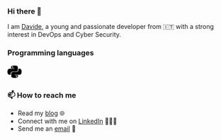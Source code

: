 ### Hi there 👋

<!--
**davideimola/davideimola** is a ✨ _special_ ✨ repository because its `README.md` (this file) appears on your GitHub profile.
-->

I am [Davide](https://dev.davideimola.com), a young and passionate developer from 🇮🇹 with a strong interest in DevOps and Cyber Security.

### Programming languages

<img src="./assets/python.svg" alt="alt text" width="32" height="32">

### 📫 How to reach me

- Read my [blog](https://dev.davideimola.com) 🌐
- Connect with me on [LinkedIn](https://www.linkedin.com/in/davideimola/) 👨🏻‍💻
- Send me an [email](mailto:davide.imola@icloud.com) 📧
